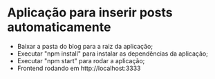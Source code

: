 # Aplicação para inserir posts automaticamente

- Baixar a pasta do blog para a raiz da aplicação;
- Executar "npm install" para instalar as dependências da aplicação;
- Executar "npm start" para rodar a aplicação;
- Frontend rodando em http://localhost:3333